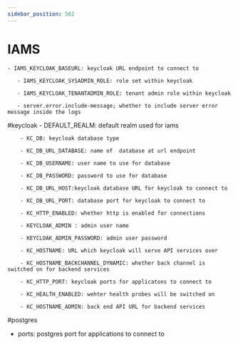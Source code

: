 ```yaml
---
sidebar_position: 562
---
```


# IAMS
    - IAMS_KEYCLOAK_BASEURL: keycloak URL endpoint to connect to 
   
       - IAMS_KEYCLOAK_SYSADMIN_ROLE: role set within keycloak 
       
       - IAMS_KEYCLOAK_TENANTADMIN_ROLE: tenant admin role within keycloak

       - server.error.include-message; whether to include server error message inside the logs 


#keycloak
       - DEFAULT_REALM: default realm used for iams

        - KC_DB: keycloak database type

        - KC_DB_URL_DATABASE: name of  database at url endpoint

        - KC_DB_USERNAME: user name to use for database

        - KC_DB_PASSWORD: password to use for database

        - KC_DB_URL_HOST:keycloak database URL for keycloak to connect to

        - KC_DB_URL_PORT: database port for keycloak to connect to
          
        - KC_HTTP_ENABLED: whether http is enabled for connections
          
        - KEYCLOAK_ADMIN : admin user name
          
        - KEYCLOAK_ADMIN_PASSWORD: admin user password
          
        - KC_HOSTNAME: URL which keycloak will serve API services over

        - KC_HOSTNAME_BACKCHANNEL_DYNAMIC: whether back channel is switched on for backend services
          
        - KC_HTTP_PORT: keycloak ports for applicatons to connect to
   
        - KC_HEALTH_ENABLED: wehter health probes will be switched on

        - KC_HOSTNAME_ADMIN: back end API URL for backend services 

#postgres

- ports: postgres port for applications to connect to
